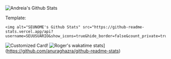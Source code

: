<img alt="Andreia's Github Stats" src="https://github-readme-stats.vercel.app/api?username=andreiadmrs&show_icons=true&hide_border=false&count_private=true"/>

Template: 

```
<img alt="SEUNOME's Github Stats" src="https://github-readme-stats.vercel.app/api?username=SEUUSUÁRIO&show_icons=true&hide_border=false&count_private=true"/>
```























![Customized Card](https://github-readme-stats.vercel.app/api/pin?username=Rogerluiz0&repo=kyara&title_color=fff&icon_color=f9f9f9&text_color=9f9f9f&bg_color=151515)!
![Roger's wakatime stats](https://github-readme-stats.vercel.app/api/wakatime?username=Rogerluiz0)](https://github.com/anuraghazra/github-readme-stats)
